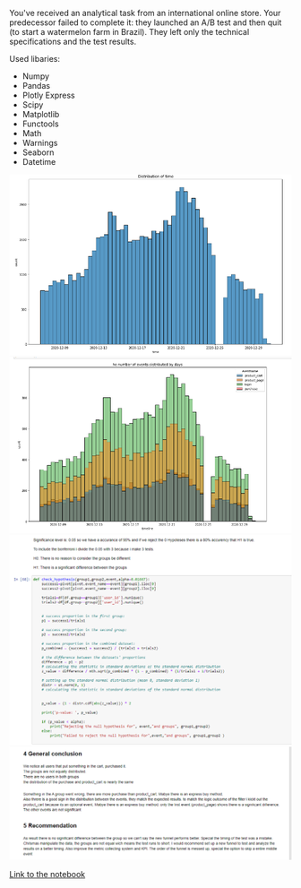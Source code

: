 You've received an analytical task from an international online store. Your predecessor failed to complete it: they launched an A/B test and then quit (to start a watermelon farm in Brazil). They left only the technical specifications and the test results.

Used libaries:
- Numpy
- Pandas
- Plotly Express
- Scipy
- Matplotlib
- Functools
- Math
- Warnings
- Seaborn
- Datetime 

<p align="center"> 
<img src="ab_test/img1.png"> 
<img src="ab_test/img2.png">
<img src="ab_test/img3.png">
<img src="ab_test/img4.png">
</p>


[Link to the notebook](https://github.com/Tommy-Python/Data-Analysis-Portfolio/blob/main/ab_test/AB-Test.ipynb)
